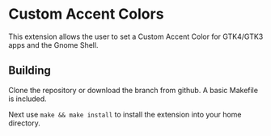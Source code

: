 # Custom Accent Colors

This extension allows the user to set a Custom Accent Color for GTK4/GTK3 apps and the Gnome Shell.

## Building

Clone the repository or download the branch from github. A basic Makefile is included.

Next use `make && make install` to install the extension into your home directory.